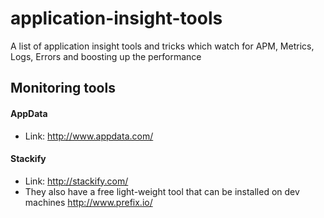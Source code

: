 # application-insight-tools

A list of application insight tools and tricks which watch for APM, Metrics, Logs, Errors and boosting up the performance

## Monitoring tools

#### AppData
 * Link: http://www.appdata.com/

#### Stackify
 * Link: http://stackify.com/
 * They also have a free light-weight tool that can be installed on dev machines http://www.prefix.io/
